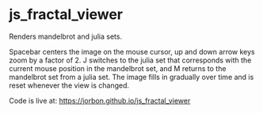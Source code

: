 # js_fractal_viewer
Renders mandelbrot and julia sets.

Spacebar centers the image on the mouse cursor, up and down arrow keys zoom by a factor of 2. J switches to the julia set that corresponds with the current mouse position in the mandelbrot set, and M returns to the mandelbrot set from a julia set. The image fills in gradually over time and is reset whenever the view is changed.

Code is live at: https://jorbon.github.io/js_fractal_viewer
